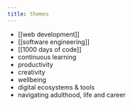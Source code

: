 ```yaml
---
title: themes
---
```

- [[web development]]
- [[software engineering]]
- [[1000 days of code]]
- continuous learning
- productivity
- creativity
- wellbeing
- digital ecosystems & tools
- navigating adulthood, life and career